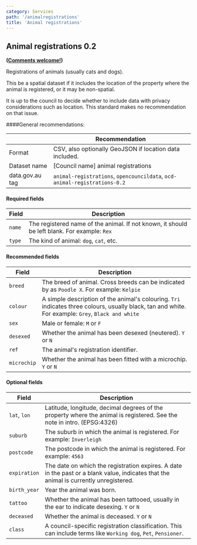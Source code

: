 ```yaml
---
category: Services
path: '/animalregistrations'
title: 'Animal registrations'
---
```

## Animal registrations 0.2
**([Comments welcome!](https://github.com/okfnau/open-council-data/issues))**

Registrations of animals (usually cats and dogs). 

This be a spatial dataset if it includes the location of the property where the animal is registered, or it may be non-spatial.

It is up to the council to decide whether to include data with privacy considerations such as location. This standard makes no recommendation on that issue.

####General recommendations:

&nbsp;| Recommendation
------|------------
Format| CSV, also optionally GeoJSON if location data included.
Dataset name| [Council name] animal registrations
data.gov.au tag| `animal-registrations`, `opencouncildata`, `ocd-animal-registrations-0.2`

#### Required fields

Field | Description
------|------------
`name`| The registered name of the animal. If not known, it should be left blank. For example: `Rex`
`type` | The kind of animal: `dog`, `cat`, etc. 

#### Recommended fields
Field | Description
------|------------
`breed` | The breed of animal. Cross breeds can be indicated by as `Poodle X`. For example: `Kelpie`
`colour` | A simple description of the animal's colouring. `Tri` indicates three colours, usually black, tan and white. For example: `Grey`, `Black and white`
`sex` | Male or female: `M` or `F`
`desexed` | Whether the animal has been desexed (neutered). `Y` or `N`
`ref` | The animal's registration identifier.
`microchip`|Whether the animal has been fitted with a microchip. `Y` or `N`

#### Optional fields
Field | Description
------|------------
`lat`, `lon`| Latitude, longitude, decimal degrees of the property where the animal is registered. See the note in intro. (EPSG:4326) 
`suburb` | The suburb in which the animal is registered. For example: `Inverleigh`
`postcode` | The postcode in which the animal is registered. For example: `4563`
`expiration` | The date on which the registration expires. A date in the past or a blank value, indicates that the animal is currently unregistered.
`birth_year` | Year the animal was born.
`tattoo`|Whether the animal has been tattooed, usually in the ear to indicate desexing. `Y` or `N`
`deceased`|Whether the animal is deceased. `Y` or `N`
`class`|A council-specific registration classification. This can include terms like `Working dog`, `Pet`, `Pensioner`.